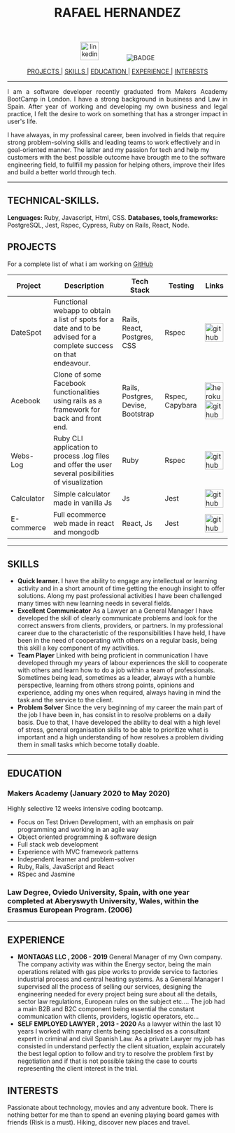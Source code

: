  <br>

<h1 align="center">RAFAEL HERNANDEZ</h1>

<br>

<p align="center">
  <a href="https://www.linkedin.com/in/rafael-hernandez-garcia-82705baa/">
    <img src="./images/Linkedin_Logo.png" alt="linkedin" hspace="30" height="42" width="42"></a>
  <img src="https://img.shields.io/badge/Ready-for%20Develop!-blue" alt="BADGE" hspace="30">
</p>

<div align="center">

[ PROJECTS ](#projects) |
[ SKILLS ](#skills) |
[ EDUCATION ](#education) |
[ EXPERIENCE ](#experience) |
[ INTERESTS ](#interests)

</div>

***
<p align = "justify">I am a software developer recently graduated from Makers Academy BootCamp in London. I have a strong background in business and Law in Spain. After year of working and developing my own business and legal practice, I felt the desire to work on something that has a stronger impact in user's life.
</p>

<p align ="jusfify">I have alwayas, in my professinal career, been involved in fields that require strong problem-solving skills and leading teams to work effectively and in goal-oriented manner. The latter and my passion for tech and help my customers with the best possible outcome have brougth me to the software engineering field, to fullfill my passion for helping others, improve their lifes and build a better world through tech.
</p>


***

## TECHNICAL-SKILLS.

<strong>Lenguages: </strong> Ruby, Javascript, Html, CSS.
<strong>Databases, tools,frameworks: </strong> PostgreSQL, Jest, Rspec, Cypress, Ruby on Rails, React, Node.


## PROJECTS
For a complete list of what i am working on [GitHub](https://github.com/rafahg)


Project | Description | Tech Stack | Testing | Links
--- | --- | --- | --- | ---
DateSpot | Functional webapp to obtain a list of spots for a date and to be advised for a complete success on that endeavour. | Rails, React, Postgres, CSS | Rspec | <a href="https://github.com/rafahg/travel-final-project"><img alt="github" src="./images/Github_Logo.png" height="42" width="42"> </a>
Acebook | Clone of some Facebook functionalities using rails as a framework for back and front end. | Rails, Postgres, Devise, Bootstrap | Rspec, Capybara | <a href="https://the-undefined-method.herokuapp.com/users/sign_in"><img alt="heroku" src="./images/Heroku_Logo.png" height="42" width="42"> </a><a href="https://github.com/rafahg/acebook-theUndefinedMethod"><img alt="github" src="./images/Github_Logo.png" height="42" width="42"> </a>
Webs-Log |Ruby CLI application to process .log files and offer the user several posibilities of visualization | Ruby | Rspec | <a href="https://github.com/rafahg/travel-final-project"><img alt="github" src="./images/Github_Logo.png" height="42" width="42"> </a>
Calculator |Simple calculator made in vanilla Js| Js | Jest | <a href="https://github.com/rafahg/travel-final-project"><img alt="github" src="./images/Github_Logo.png" height="42" width="42"> </a>
E-commerce |Full ecommerce web made in react and mongodb| React, Js | Jest | <a href="https://github.com/rafahg/travel-final-project"><img alt="github" src="./images/Github_Logo.png" height="42" width="42"> </a>


***

## SKILLS

- <b>Quick learner.</b>
I have the ability to engage any intellectual or learning activity and in a short amount of time getting the enough insight to offer solutions. Along my past professional activities I have been challenged many times with new learning needs in several fields.
- <b>Excellent Communicator</b>
As a Lawyer an a General Manager I have developed the skill of clearly communicate problems and look for the correct answers from clients, providers, or partners. In my professional career due to the characteristic of the responsibilities I have held, I have been in the need of cooperating with others on a regular basis, being this skill a key component of my activities.
- <b>Team Player</b>
Linked with being proficient in communication I have developed through my years of labour experiences the skill to cooperate with others and learn how to do a job within a team of professionals. Sometimes being lead, sometimes as a leader, always with a humble perspective, learning from others strong points, opinions and experience, adding my ones when required, always having in mind the task and the service to the client.
- <b>Problem Solver</b>
Since the very beginning of my career the main part of the job I have been in, has consist in to resolve problems on a daily basis. Due to that, I have developed the ability to deal with a high level of stress, general organisation skills to be able to prioritize what is important and a high understanding of how resolves a problem dividing them in small tasks which become totally doable.
***

## EDUCATION

### Makers Academy (January 2020 to May 2020)

Highly selective 12 weeks intensive coding bootcamp.

- Focus on Test Driven Development, with an emphasis on pair programming and working in an agile way
- Object oriented programming & software design
- Full stack web development
- Experience with MVC framework patterns
- Independent learner and problem-solver
- Ruby, Rails, JavaScript and React
- RSpec and Jasmine

### Law Degree, Oviedo University, Spain, with one year completed at Aberyswyth University, Wales, within the Erasmus European Program. (2006)
***

## EXPERIENCE

-  <b>MONTAGAS LLC , 2006 - 2019</b>
General Manager of my Own company. The company activity was within the Energy sector, being the main operations related with gas pipe works to provide service to factories industrial process and central heating systems. As a General Manager I supervised all the process of selling our services, designing the engineering needed for every project being sure about all the details, sector law regulations, European rules on the subject etc....
The job had a main B2B and B2C component being essential the constant communication with clients, providers, logistic operators, etc...
-  <b> SELF EMPLOYED LAWYER , 2013 - 2020 </b>
As a lawyer within the last 10 years I worked with many clients being specialised as a consultant expert in criminal and civil Spanish Law. As a private Lawyer my job has consisted in understand perfectly the client situation, explain accurately the best legal option to follow and try to resolve the problem first by negotiation and if that is not possible taking the case to courts representing the client interest in the trial.

## INTERESTS
Passionate about technology, movies and any adventure book. There is nothing better for me than to spend an evening playing board games with friends (Risk is a must). Hiking, discover new places and travel.
